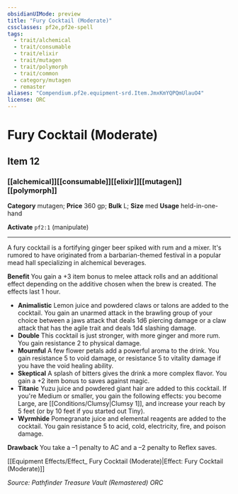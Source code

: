```yaml
---
obsidianUIMode: preview
title: "Fury Cocktail (Moderate)"
cssclasses: pf2e,pf2e-spell
tags:
  - trait/alchemical
  - trait/consumable
  - trait/elixir
  - trait/mutagen
  - trait/polymorph
  - trait/common
  - category/mutagen
  - remaster
aliases: "Compendium.pf2e.equipment-srd.Item.JmxKmYQPQmUlauO4"
license: ORC
---
```

# Fury Cocktail (Moderate)
## Item 12
### [[alchemical]][[consumable]][[elixir]][[mutagen]][[polymorph]]

**Category** mutagen; 
**Price** 360 gp; 
**Bulk** L; **Size** med
**Usage** held-in-one-hand

**Activate** `pf2:1` (manipulate)

* * *

A fury cocktail is a fortifying ginger beer spiked with rum and a mixer. It's rumored to have originated from a barbarian-themed festival in a popular mead hall specializing in alchemical beverages.

**Benefit** You gain a +3 item bonus to melee attack rolls and an additional effect depending on the additive chosen when the brew is created. The effects last 1 hour.

*   **Animalistic** Lemon juice and powdered claws or talons are added to the cocktail. You gain an unarmed attack in the brawling group of your choice between a jaws attack that deals 1d6 piercing damage or a claw attack that has the agile trait and deals 1d4 slashing damage.
*   **Double** This cocktail is just stronger, with more ginger and more rum. You gain resistance 2 to physical damage.
*   **Mournful** A few flower petals add a powerful aroma to the drink. You gain resistance 5 to void damage, or resistance 5 to vitality damage if you have the void healing ability.
*   **Skeptical** A splash of bitters gives the drink a more complex flavor. You gain a +2 item bonus to saves against magic.
*   **Titanic** Yuzu juice and powdered giant hair are added to this cocktail. If you're Medium or smaller, you gain the following effects: you become Large, are [[Conditions/Clumsy|Clumsy 1]], and increase your reach by 5 feet (or by 10 feet if you started out Tiny).
*   **Wyrmhide** Pomegranate juice and elemental reagents are added to the cocktail. You gain resistance 5 to acid, cold, electricity, fire, and poison damage.

**Drawback** You take a –1 penalty to AC and a –2 penalty to Reflex saves.

[[Equipment Effects/Effect_ Fury Cocktail (Moderate)|Effect: Fury Cocktail (Moderate)]]

*Source: Pathfinder Treasure Vault (Remastered)*
*ORC*